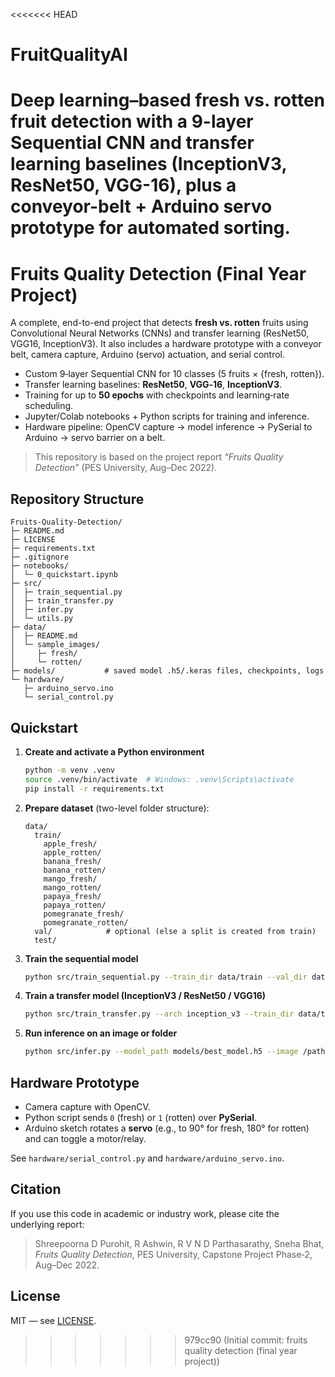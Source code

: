 <<<<<<< HEAD
# FruitQualityAI
Deep learning–based fresh vs. rotten fruit detection with a 9-layer Sequential CNN and transfer learning baselines (InceptionV3, ResNet50, VGG-16), plus a conveyor-belt + Arduino servo prototype for automated sorting.
=======
# Fruits Quality Detection (Final Year Project)

A complete, end-to-end project that detects **fresh vs. rotten** fruits using Convolutional Neural Networks (CNNs) and transfer learning (ResNet50, VGG16, InceptionV3). It also includes a hardware prototype with a conveyor belt, camera capture, Arduino (servo) actuation, and serial control.

- Custom 9‑layer Sequential CNN for 10 classes (5 fruits × {fresh, rotten}).
- Transfer learning baselines: **ResNet50**, **VGG‑16**, **InceptionV3**.
- Training for up to **50 epochs** with checkpoints and learning‑rate scheduling.
- Jupyter/Colab notebooks + Python scripts for training and inference.
- Hardware pipeline: OpenCV capture → model inference → PySerial to Arduino → servo barrier on a belt.

> This repository is based on the project report *“Fruits Quality Detection”* (PES University, Aug–Dec 2022).

## Repository Structure

```
Fruits-Quality-Detection/
├─ README.md
├─ LICENSE
├─ requirements.txt
├─ .gitignore
├─ notebooks/
│  └─ 0_quickstart.ipynb
├─ src/
│  ├─ train_sequential.py
│  ├─ train_transfer.py
│  ├─ infer.py
│  └─ utils.py
├─ data/
│  ├─ README.md
│  └─ sample_images/
│     ├─ fresh/
│     └─ rotten/
├─ models/           # saved model .h5/.keras files, checkpoints, logs
└─ hardware/
   ├─ arduino_servo.ino
   └─ serial_control.py
```

## Quickstart

1. **Create and activate a Python environment**
   ```bash
   python -m venv .venv
   source .venv/bin/activate  # Windows: .venv\Scripts\activate
   pip install -r requirements.txt
   ```

2. **Prepare dataset** (two-level folder structure):
   ```text
   data/
     train/
       apple_fresh/
       apple_rotten/
       banana_fresh/
       banana_rotten/
       mango_fresh/
       mango_rotten/
       papaya_fresh/
       papaya_rotten/
       pomegranate_fresh/
       pomegranate_rotten/
     val/            # optional (else a split is created from train)
     test/
   ```

3. **Train the sequential model**
   ```bash
   python src/train_sequential.py --train_dir data/train --val_dir data/val --epochs 50
   ```

4. **Train a transfer model (InceptionV3 / ResNet50 / VGG16)**
   ```bash
   python src/train_transfer.py --arch inception_v3 --train_dir data/train --val_dir data/val --epochs 50
   ```

5. **Run inference on an image or folder**
   ```bash
   python src/infer.py --model_path models/best_model.h5 --image /path/to/image.jpg
   ```

## Hardware Prototype

- Camera capture with OpenCV.
- Python script sends `0` (fresh) or `1` (rotten) over **PySerial**.
- Arduino sketch rotates a **servo** (e.g., to 90° for fresh, 180° for rotten) and can toggle a motor/relay.

See `hardware/serial_control.py` and `hardware/arduino_servo.ino`.

## Citation

If you use this code in academic or industry work, please cite the underlying report:

> Shreepoorna D Purohit, R Ashwin, R V N D Parthasarathy, Sneha Bhat, *Fruits Quality Detection*, PES University, Capstone Project Phase‑2, Aug–Dec 2022.

## License

MIT — see [LICENSE](LICENSE).
>>>>>>> 979cc90 (Initial commit: fruits quality detection (final year project))
